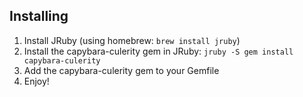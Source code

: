 ## Installing

1. Install JRuby (using homebrew: `brew install jruby`)
2. Install the capybara-culerity gem in JRuby: `jruby -S gem install capybara-culerity`
3. Add the capybara-culerity gem to your Gemfile
4. Enjoy!
